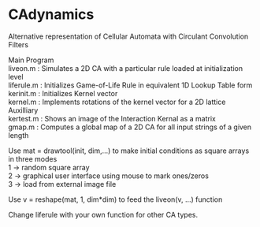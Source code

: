 # CAdynamics
Alternative representation of Cellular Automata with Circulant Convolution Filters

Main Program   
liveon.m   : Simulates a 2D CA with a particular rule loaded at initialization level <br>
liferule.m : Initializes Game-of-Life Rule in equivalent 1D Lookup Table form<br> 
kerinit.m  : Initializes Kernel vector<br>
kernel.m   : Implements rotations of the kernel vector for a 2D lattice<br>
Auxilliary<br>
kertest.m : Shows an image of the Interaction Kernal as a matrix<br>
gmap.m    : Computes a global map of a 2D CA for all input strings of a given length<br>

Use mat = drawtool(init, dim,...) to make initial conditions as square arrays in three modes<br>
1 -> random square array<br>
2 -> graphical user interface using mouse to mark ones/zeros<br>
3 -> load from external image file<br>

Use v = reshape(mat, 1, dim*dim) to feed the liveon(v, ...) function 

Change liferule with your own function for other CA types.

